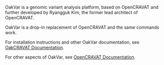 OakVar is a genomic variant analysis platform, based on OpenCRAVAT and further developed by Ryangguk Kim, the former lead architect of OpenCRAVAT.

OakVar is a drop-in replacement of OpenCRAVAT and the same commands work.

For installation instructions and other OakVar documentation, see [OakCRAVAT Documentation](https://oakvar.readthedocs.io/).

For other aspects of OakVar, see [OpenCRAVAT Documentation](https://open-cravat.readthedocs.org).
